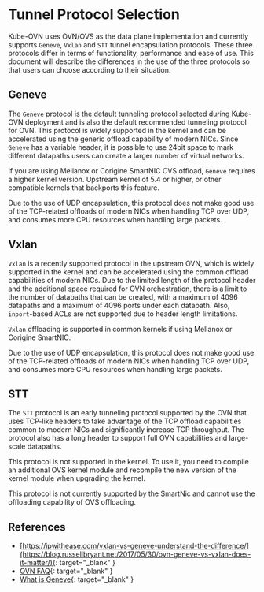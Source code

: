 # Tunnel Protocol Selection

Kube-OVN uses OVN/OVS as the data plane implementation and currently supports `Geneve`, `Vxlan` and `STT` tunnel encapsulation protocols.
These three protocols differ in terms of functionality, performance and ease of use. 
This document will describe the differences in the use of the three protocols so that users can choose according to their situation.

## Geneve

The `Geneve` protocol is the default tunneling protocol selected during Kube-OVN deployment and is also the default recommended tunneling protocol for OVN.
This protocol is widely supported in the kernel and can be accelerated using the generic offload capability of modern NICs.
Since `Geneve` has a variable header, it is possible to use 24bit space to mark different datapaths users can create a larger number of virtual networks.

If you are using Mellanox or Corigine SmartNIC OVS offload, `Geneve` requires a higher kernel version. 
Upstream kernel of 5.4 or higher, or other compatible kernels that backports this feature.

Due to the use of UDP encapsulation, this protocol does not make good use of the TCP-related offloads of modern NICs when handling TCP over UDP, 
and consumes more CPU resources when handling large packets.

## Vxlan

`Vxlan` is a recently supported protocol in the upstream OVN, 
which is widely supported in the kernel and can be accelerated using the common offload capabilities of modern NICs.
Due to the limited length of the protocol header and the additional space required for OVN orchestration, 
there is a limit to the number of datapaths that can be created, 
with a maximum of 4096 datapaths and a maximum of 4096 ports under each datapath.
Also, `inport`-based ACLs are not supported due to header length limitations.

`Vxlan` offloading is supported in common kernels if using Mellanox or Corigine SmartNIC.

Due to the use of UDP encapsulation, this protocol does not make good use of the TCP-related offloads of modern NICs when handling TCP over UDP,
and consumes more CPU resources when handling large packets.

## STT

The `STT` protocol is an early tunneling protocol supported by the OVN that uses TCP-like headers to 
take advantage of the TCP offload capabilities common to modern NICs and significantly increase TCP throughput.
The protocol also has a long header to support full OVN capabilities and large-scale datapaths.

This protocol is not supported in the kernel. To use it, you need to compile an additional OVS kernel module and recompile 
the new version of the kernel module when upgrading the kernel.

This protocol is not currently supported by the SmartNic and cannot use the offloading capability of OVS offloading.

## References
- [https://ipwithease.com/vxlan-vs-geneve-understand-the-difference/](https://blog.russellbryant.net/2017/05/30/ovn-geneve-vs-vxlan-does-it-matter/){: target="_blank" }
- [OVN FAQ](https://docs.ovn.org/en/latest/faq/general.html){: target="_blank" }
- [What is Geneve](https://www.redhat.com/en/blog/what-geneve){: target="_blank" }
